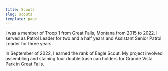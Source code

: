 ```yaml
---
title: Scouts
slug: scouts
template: page
---
```


I was a member of Troop 1 from Great Falls, Montana from 2015 to 2022. I served as Patrol Leader for two and a half years and Assistant Senior Patrol Leader for three years.

In September of 2022, I earned the rank of Eagle Scout. My project involved assembling and staining four double trash can holders for Grande Vista Park in Great Falls. 

<!-- photos -->